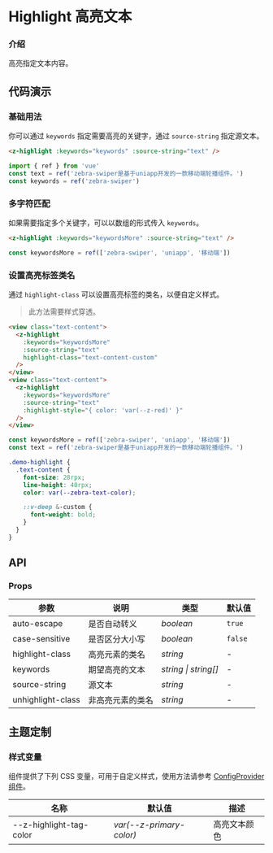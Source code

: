 # Highlight 高亮文本

### 介绍

高亮指定文本内容。

## 代码演示

### 基础用法

你可以通过 `keywords` 指定需要高亮的关键字，通过 `source-string` 指定源文本。

```html
<z-highlight :keywords="keywords" :source-string="text" />
```

```ts
import { ref } from 'vue'
const text = ref('zebra-swiper是基于uniapp开发的一款移动端轮播组件。')
const keywords = ref('zebra-swiper')
```

### 多字符匹配

如果需要指定多个关键字，可以以数组的形式传入 `keywords`。

```html
<z-highlight :keywords="keywordsMore" :source-string="text" />
```

```ts
const keywordsMore = ref(['zebra-swiper', 'uniapp', '移动端'])
```

### 设置高亮标签类名

通过 `highlight-class` 可以设置高亮标签的类名，以便自定义样式。

> 此方法需要样式穿透。

```html
<view class="text-content">
  <z-highlight
    :keywords="keywordsMore"
    :source-string="text"
    highlight-class="text-content-custom"
  />
</view>
<view class="text-content">
  <z-highlight
    :keywords="keywordsMore"
    :source-string="text"
    :highlight-style="{ color: 'var(--z-red)' }"
  />
</view>
```

```ts
const keywordsMore = ref(['zebra-swiper', 'uniapp', '移动端'])
const text = ref('zebra-swiper是基于uniapp开发的一款移动端轮播组件。')
```

```css
.demo-highlight {
  .text-content {
    font-size: 28rpx;
    line-height: 40rpx;
    color: var(--zebra-text-color);

    ::v-deep &-custom {
      font-weight: bold;
    }
  }
}
```

## API

### Props

| 参数 | 说明 | 类型 | 默认值 |
| --- | --- | --- | --- |
| auto-escape | 是否自动转义 | _boolean_ | `true` |
| case-sensitive | 是否区分大小写 | _boolean_ | `false` |
| highlight-class | 高亮元素的类名 | _string_ | - |
| keywords | 期望高亮的文本 | _string \| string[]_ | - |
| source-string | 源文本 | _string_ | - |
| unhighlight-class | 非高亮元素的类名 | _string_ | - |

## 主题定制

### 样式变量

组件提供了下列 CSS 变量，可用于自定义样式，使用方法请参考 [ConfigProvider 组件](/config-provider)。

| 名称                      | 默认值                     | 描述         |
| ------------------------- | -------------------------- | ------------ |
| --z-highlight-tag-color | _var(--z-primary-color)_ | 高亮文本颜色 |
